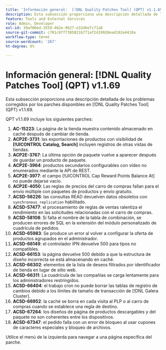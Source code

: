 ```yaml
---
title: 'Información general:  [!DNL Quality Patches Tool] (QPT) v1.1.69'
description: Esta subsección proporciona una descripción detallada de los problemas corregidos por los parches disponibles en  [!DNL Quality Patches Tool] (QPT) v1.1.69.
feature: Tools and External Services
role: Admin, Developer
exl-id: 39af00ed-3559-462e-9627-e32d6e7c71a8
source-git-commit: c701c9ff7385821b771af2d19920ead192e4410a
workflow-type: tm+mt
source-wordcount: '267'
ht-degree: 0%

---
```


# Información general: [!DNL Quality Patches Tool] (QPT) v1.1.69

Esta subsección proporciona una descripción detallada de los problemas corregidos por los parches disponibles en [!DNL Quality Patches Tool] (QPT) v1.1.69.

QPT v1.1.69 incluye los siguientes parches:
1. **AC-15223**: La página de la tienda muestra contenido almacenado en caché después de cambiar de tienda.
1. **ACP2E-3731**: las exportaciones de productos con visibilidad de **[!UICONTROL Catalog, Search]** incluyen registros de otras vistas de tiendas.
1. **ACP2E-3767**: La última opción de paquete vuelve a aparecer después de guardar un producto de paquete.
1. **ACP2E-3964**: productos secundarios configurables con vídeo no enumerados mediante la API de REST.
1. **ACP2E-3977**: el campo [!UICONTROL Cap Reward Points Balance At] no puede dejarse vacío.
1. **ACP2E-4050**: Las reglas de precios del carro de compras fallan para el envío múltiple con paquetes de productos y envío gratuito.
1. **ACSD-56226**: las consultas READ devuelven datos obsoletos con `synchronous_replication` habilitado.
1. **ACSD-57477**: el procesamiento de reglas de ventas ralentiza el rendimiento en las solicitudes relacionadas con el carro de compras.
1. **ACSD-58108**: Si falta el nombre de la tabla de combinación, se producen errores de SQL en la extensión del módulo personalizado de cuadrícula de pedidos.
1. **ACSD-65983**: Se produce un error al volver a configurar la oferta de productos agrupados en el administrador.
1. **ACSD-66149**: el controlador IPN devuelve 500 para tipos no compatibles.
1. **ACSD-66153**: la página devuelve 500 debido a que la estructura de diseño incorrecta se está almacenando en caché.
1. **ACSD-66302**: elementos de la lista de deseos filtrados por identificador de tienda en lugar de sitio web.
1. **ACSD-66311**: La cuadrícula de las compañías se carga lentamente para los administradores restringidos.
1. **ACSD-66404**: el trabajo cron no puede borrar las tablas de registro de cambios debido a los límites de tamaño de transacción de [!DNL Galera Cluster].
1. **ACSD-66952**: la caché se borra en cada visita al PLP o al carro de compras cuando se establece una regla de destino.
1. **ACSD-67264**: los diseños de página de productos descargables y del paquete no son coherentes entre los dispositivos.
1. **ACSD-67347**: el pedido falla con un error de bloqueo al usar cupones de caracteres especiales y bloqueo de archivos.

Utilice el menú de la izquierda para navegar a una página específica del parche.
